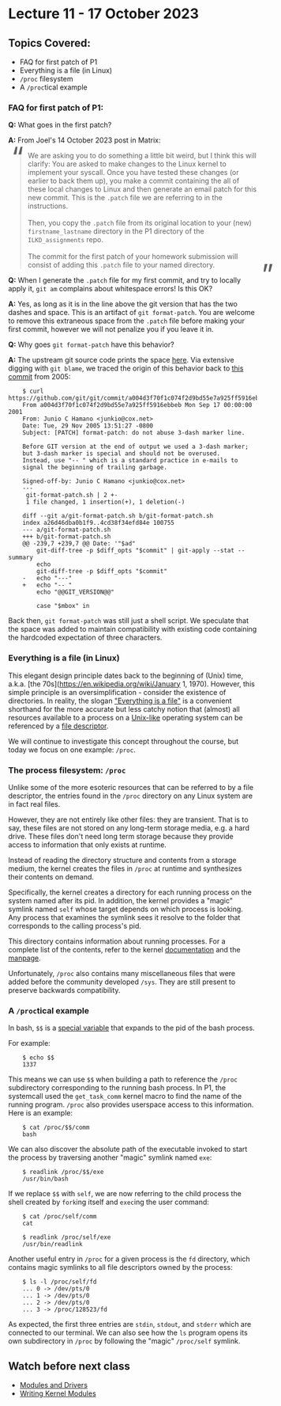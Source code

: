 <style>

blockquote {
		position: relative;
}

blockquote::before {
		position: absolute;
		content: open-quote;
		font-size: 4em;
		margin-left: -0.6em;
		margin-top: -0.4em;
}
blockquote::after {
		position: absolute;
		content: close-quote;
		font-size: 4em;
		bottom: 0;
		right: 0;
		margin-right: -0.6em;
		margin-bottom: -0.8em;
}
blockquote * {
		display: inline;
}

</style>
# Lecture 11 - 17 October 2023

## Topics Covered:
* FAQ for first patch of P1
* Everything is a file (in Linux)
* `/proc` filesystem
* A `/proc`tical example

### FAQ for first patch of P1:

**Q:** What goes in the first patch?

**A:** From Joel's 14 October 2023 post in Matrix:

<blockquote>

We are asking you to do something a little bit weird,
but I think this will clarify: You are asked to make
changes to the Linux kernel to implement your syscall.
Once you have tested these changes
(or earlier to back them up),
you make a commit containing the all of these local changes
to Linux and then generate an email patch for this new commit.
This is the <code>.patch</code> file we are referring to in the instructions.

<br />
<br />

Then, you copy the <code>.patch</code> file from its original location
to your (new) <code>firstname_lastname</code> directory in the P1
directory of the <code>ILKD_assignments</code> repo.

<br />
<br />

The commit for the first patch of your homework submission will
consist of adding this <code>.patch</code> file to your named directory.

</blockquote>

**Q:** When I generate the `.patch` file for my first commit,
and try to locally apply it, `git am` complains about whitespace errors!
Is this OK?

**A:** Yes, as long as it is in the line above the git version that has the
two dashes and space. This is an artifact of `git format-patch`.
You are welcome to remove this extraneous space from the `.patch` file
before making your first commit,
however we will not penalize you if you leave it in.

**Q:** Why goes `git format-patch` have this behavior?

**A:** The upstream git source code prints the space
[here](https://github.com/git/git/blob/2e8e77cbac8ac17f94eee2087187fa1718e38b14/builtin/log.c#L1205).
Via extensive digging with `git blame`,
we traced the origin of this behavior back to
[this commit](https://github.com/git/git/commit/a004d3f70f1c074f2d9bd55e7a925ff5916ebbeb)
from 2005:

		$ curl https://github.com/git/git/commit/a004d3f70f1c074f2d9bd55e7a925ff5916ebbeb.patch
		From a004d3f70f1c074f2d9bd55e7a925ff5916ebbeb Mon Sep 17 00:00:00 2001
		From: Junio C Hamano <junkio@cox.net>
		Date: Tue, 29 Nov 2005 13:51:27 -0800
		Subject: [PATCH] format-patch: do not abuse 3-dash marker line.

		Before GIT version at the end of output we used a 3-dash marker;
		but 3-dash marker is special and should not be overused.
		Instead, use "-- " which is a standard practice in e-mails to
		signal the beginning of trailing garbage.

		Signed-off-by: Junio C Hamano <junkio@cox.net>
		---
		 git-format-patch.sh | 2 +-
		 1 file changed, 1 insertion(+), 1 deletion(-)

		diff --git a/git-format-patch.sh b/git-format-patch.sh
		index a26d46dba0b1f9..4cd38f34efd84e 100755
		--- a/git-format-patch.sh
		+++ b/git-format-patch.sh
		@@ -239,7 +239,7 @@ Date: '"$ad"
			git-diff-tree -p $diff_opts "$commit" | git-apply --stat --summary
			echo
			git-diff-tree -p $diff_opts "$commit"
		-	echo "---"
		+	echo "-- "
			echo "@@GIT_VERSION@@"
		 
			case "$mbox" in

Back then,
`git format-patch` was still just a shell script.
We speculate that the space was added to maintain
compatibility with existing code containing the
hardcoded expectation of three characters.

### Everything is a file (in Linux)

This elegant design principle dates back to
the beginning of (Unix) time, a.k.a.
[the 70s](https://en.wikipedia.org/wiki/January 1, 1970).
However, this simple principle is an
oversimplification - consider the existence
of directories.
In reality, the slogan
["Everything is a file"](https://en.wikipedia.org/wiki/Everything_is_a_file)
is a convenient shorthand for the more accurate
but less catchy notion that (almost) all
resources available to a process on a
[Unix-like](https://en.wikipedia.org/wiki/Unix-like)
operating system can be referenced by a
[file descriptor](https://en.wikipedia.org/wiki/File_descriptor).


We will continue to investigate
this concept throughout the course,
but today we focus on one example: `/proc`.

### The process filesystem: `/proc`

Unlike some of the more esoteric resources that
can be referred to by a file descriptor,
the entries found in the `/proc` directory on
any Linux system are in fact real files.

However, they are not entirely like other files:
they are transient.
That is to say, these files are not stored
on any long-term storage
media, e.g. a hard drive.
These files don't need long term storage because
they provide access to information that only
exists at runtime.

Instead of reading the directory
structure and contents from a storage medium,
the kernel creates the files in `/proc` at runtime
and synthesizes their contents on demand.

Specifically, the kernel creates a directory for each
running process on the system named after its pid.
In addition, the kernel provides a "magic" symlink
named `self`
whose target depends on which process is looking.
Any process that examines the symlink
sees it resolve to the folder that corresponds to
the calling process's pid.

This directory contains information about running processes.
For a complete list of the contents, refer to the kernel
[documentation](https://docs.kernel.org/filesystems/proc.html) and the
[manpage](https://man7.org/linux/man-pages/man5/proc.5.html).


Unfortunately,
`/proc` also contains many
miscellaneous files that were added
before the community developed `/sys`.
They are  still present to preserve
backwards compatibility.

### A `/proc`tical example

In bash, `$$` is a
[special variable](https://www.gnu.org/software/bash/manual/html_node/Special-Parameters.html)
that expands to the pid of the bash process.

For example:

		$ echo $$
		1337

This means we can use `$$` when building a path
to reference the `/proc` subdirectory corresponding
to the running bash process.
In P1, the systemcall used the
`get_task_comm` kernel macro to find the name
of the running program.
`/proc` also provides userspace access to this
information. Here is an example:

		$ cat /proc/$$/comm
		bash

We can also discover the absolute path of the
executable invoked to start the process by
traversing another "magic" symlink named `exe`:

		$ readlink /proc/$$/exe
		/usr/bin/bash

If we replace `$$` with `self`,
we are now referring to the child process
the shell created by `fork`ing itself
and `exec`ing the user command:

		$ cat /proc/self/comm
		cat

		$ readlink /proc/self/exe
		/usr/bin/readlink

Another useful entry in `/proc` for
a given process is the `fd` directory,
which contains magic symlinks to all file
descriptors owned by the process:

		$ ls -l /proc/self/fd
		... 0 -> /dev/pts/0
		... 1 -> /dev/pts/0
		... 2 -> /dev/pts/0
		... 3 -> /proc/128523/fd

As expected, the first three entries are
`stdin`, `stdout`, and `stderr`
which are connected to our terminal.
We can also see how the `ls` program opens
its own subdirectory in `/proc` by following
the "magic" `/proc/self` symlink.

## Watch before next class

* [Modules and Drivers](https://www.youtube.com/watch?v=pYbR3lyYOgY)
* [Writing Kernel Modules](https://www.youtube.com/watch?v=B-Yw6SLFlQg)




